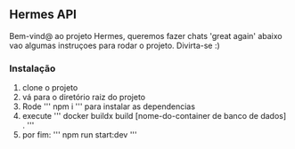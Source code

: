 ## Hermes API

Bem-vind@ ao projeto Hermes, queremos fazer chats 'great again'
abaixo vao algumas instruçoes para rodar o projeto. Divirta-se :)

### Instalação
1. clone o projeto
2. vá para o diretório raiz do projeto
3. Rode
'''
npm i
'''
para instalar as dependencias
4. execute
'''
docker buildx build [nome-do-container de banco de dados] .
''' 
5. por fim:
'''
npm run start:dev
'''
